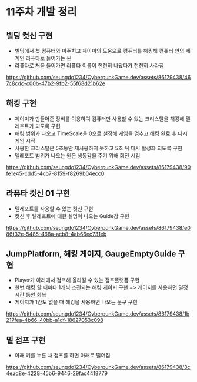 # 11주차 개발 정리

## 빌딩 컷신 구현

* 빌딩에서 첫 컴퓨터와 마주치고 제이미의 도움으로 컴퓨터를 해킹해 컴퓨터 안의 세계인 라퓨타로 들어가는 씬
* 라퓨타로 처음 들어가면 라퓨타 이름이 천천히 나왔다가 천천히 사라짐

https://github.com/seungdo1234/CyberpunkGame.dev/assets/86179438/467c8cdc-c00b-47b2-9fb2-55f68d21b62e

## 해킹 구현

* 제이미가 만들어준 장비를 이용하여 컴퓨터만 사용할 수 있는 크리스탈을 해킹해 텔레포트가 되도록 구현
* 해킹 범위가 나오고 TimeScale을 0으로 설정해 게임을 멈추고 해킹 완료 후 다시 게임 시작
* 사용한 크리스탈은 5초동안 재사용하지 못하고 5초 뒤 다시 활성화 되도록 구현
* 텔레포트 범위가 나오는 원은 생동감을 주기 위해 회전 시킴

https://github.com/seungdo1234/CyberpunkGame.dev/assets/86179438/90fe1e45-cdd5-4cb7-8159-f8269b04ecc0

## 라퓨타 컷신 01 구현

* 텔레포트를 사용할 수 있는 컷신 구현
* 컷신 후 텔레포트에 대한 설명이 나오는 Guide창 구현

https://github.com/seungdo1234/CyberpunkGame.dev/assets/86179438/e086f32e-5485-468a-acb8-4ab66ec731eb

## JumpPlatform, 해킹 게이지, GaugeEmptyGuide 구현

* Player가 아래에서 점프해 올라갈 수 있는 점프플랫폼 구현
* 한번 해킹 할 때마다 1개씩 소진되는 해킹 게이지 구현 => 게이지를 사용하면 일정 시간 동안 회복
* 게이지가 1칸도 없을 때 해킹을 사용하면 나오는 문구 구현

https://github.com/seungdo1234/CyberpunkGame.dev/assets/86179438/1b217fea-4b66-40bb-a1df-18627053c098

## 밑 점프 구현

* 아래 키를 누른 채 점프를 하면 아래로 떨어짐



https://github.com/seungdo1234/CyberpunkGame.dev/assets/86179438/3c4ead8e-4228-45b6-9446-29fac4418779


